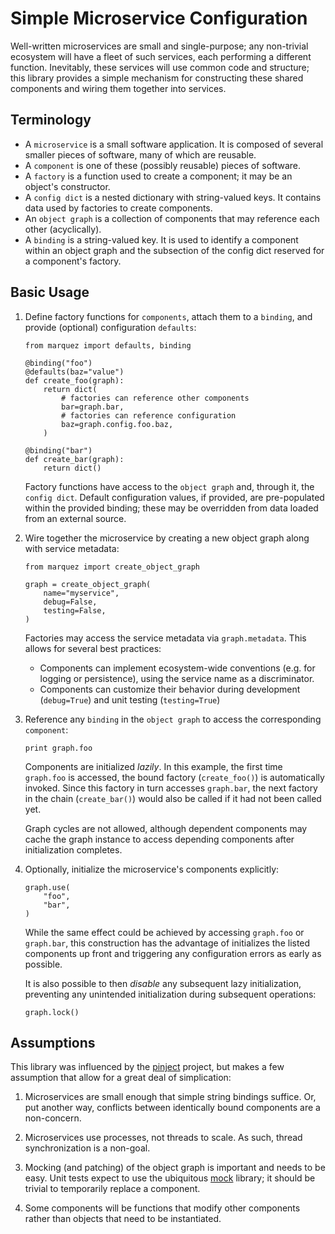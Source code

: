 # Simple Microservice Configuration

Well-written microservices are small and single-purpose; any non-trivial ecosystem will have
a fleet of such services, each performing a different function. Inevitably, these services
will use common code and structure; this library provides a simple mechanism for constructing
these shared components and wiring them together into services.


## Terminology

 -  A `microservice` is a small software application. It is composed of several smaller pieces
    of software, many of which are reusable.
 -  A `component` is one of these (possibly reusable) pieces of software.
 -  A `factory` is a function used to create a component; it may be an object's constructor.
 -  A `config dict` is a nested dictionary with string-valued keys. It contains data used
    by factories to create components.
 -  An `object graph` is a collection of components that may reference each other (acyclically).
 -  A `binding` is a string-valued key. It is used to identify a component within an object graph
    and the subsection of the config dict reserved for a component's factory.


## Basic Usage

 1. Define factory functions for `components`, attach them to a `binding`, and provide
    (optional) configuration `defaults`:

        from marquez import defaults, binding

        @binding("foo")
        @defaults(baz="value")
        def create_foo(graph):
            return dict(
                # factories can reference other components
                bar=graph.bar,
                # factories can reference configuration
                baz=graph.config.foo.baz,
            )

        @binding("bar")
        def create_bar(graph):
            return dict()

    Factory functions have access to the `object graph` and, through it, the `config dict`. Default
    configuration values, if provided, are pre-populated within the provided binding; these may be
    overridden from data loaded from an external source.

 2. Wire together the microservice by creating a new object graph along with service metadata:

        from marquez import create_object_graph

        graph = create_object_graph(
            name="myservice",
            debug=False,
            testing=False,
        )

    Factories may access the service metadata via `graph.metadata`. This allows for several
    best practices:

     -  Components can implement ecosystem-wide conventions (e.g. for logging or persistence),
        using the service name as a discriminator.
     -  Components can customize their behavior during development (`debug=True`) and unit
        testing (`testing=True`)

 3. Reference any `binding` in the `object graph` to access the corresponding `component`:

        print graph.foo

    Components are initialized *lazily*. In this example, the first time `graph.foo` is accessed,
    the bound factory (`create_foo()`) is automatically invoked. Since this factory in turn
    accesses `graph.bar`, the next factory in the chain (`create_bar()`) would also be called
    if it had not been called yet.

    Graph cycles are not allowed, although dependent components may cache the graph instance
    to access depending components after initialization completes.

 4. Optionally, initialize the microservice's components explicitly:

        graph.use(
            "foo",
            "bar",
        )

    While the same effect could be achieved by accessing `graph.foo` or `graph.bar`, this
    construction has the advantage of initializes the listed components up front and triggering
    any configuration errors as early as possible.

    It is also possible to then *disable* any subsequent lazy initialization, preventing any
    unintended initialization during subsequent operations:

        graph.lock()


## Assumptions

This library was influenced by the [pinject](https://github.com/google/pinject) project, but
makes a few assumption that allow for a great deal of simplication:

 1. Microservices are small enough that simple string bindings suffice. Or, put another way,
    conflicts between identically bound components are a non-concern.

 2. Microservices use processes, not threads to scale. As such, thread synchronization is
    a non-goal.

 3. Mocking (and patching) of the object graph is important and needs to be easy. Unit tests
    expect to use the ubiquitous [mock](https://github.com/testing-cabal/mock) library; it
    should be trivial to temporarily replace a component.

 4. Some components will be functions that modify other components rather than objects
    that need to be instantiated.

